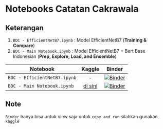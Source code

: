 # Notebooks Catatan Cakrawala
## Keterangan 
1. `BDC - EfficientNetB7.ipynb` : Model EfficientNetB7 (**Training & Compare**)
2. `BDC - Main Notebook.ipynb` : Model EfficientNetB7 + Bert Base Indonesian (**Prep, Explore, Load, and Ensemble**)

|  Notebook                    | Kaggle        | Binder   |
|   -------------              |:-------------:| :------: |
| `BDC - EfficientNetB7.ipynb` |       -       | [![Binder](https://mybinder.org/badge_logo.svg)](https://gesis.mybinder.org/binder/v2/gh/Hyuto/BDC-Satria-Data/6393cf990fe4cd0dcc3014a96bb960ff3d454c4b?filepath=Notebooks%2FBDC%20-%20EfficientNetB7.ipynb) |
| `BDC - Main Notebook.ipynb`  | [di sini](https://www.kaggle.com/wahyusetianto/bdc-main-notebook) | [![Binder](https://mybinder.org/badge_logo.svg)](https://gesis.mybinder.org/binder/v2/gh/Hyuto/BDC-Satria-Data/6393cf990fe4cd0dcc3014a96bb960ff3d454c4b?filepath=Notebooks%2FBDC%20-%20Main%20Notebook.ipynb) |

## Note
`Binder` hanya bisa untuk view saja untuk `copy and run` silahkan gunakan `kaggle`